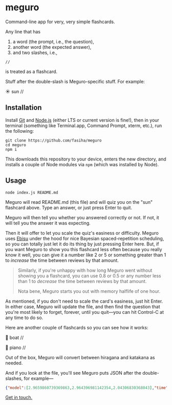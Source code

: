 # meguro

Command-line app for very, very simple flashcards.

Any line that has
1. a word (the prompt, i.e., the question),
2. another word (the expected answer),
3. and two slashes, i.e.,
```
//
```
is treated as a flashcard.

Stuff after the double-slash is Meguro-specific stuff. For example:

☀️ sun //

## Installation
Install [Git](https://git-scm.com) and [Node.js](https://nodejs.org) (either LTS or current version is fine!), then in your terminal (something like Terminal.app, Command Prompt, xterm, etc.), run the following:
```shell
git clone https://github.com/fasiha/meguro
cd meguro
npm i
```
This downloads this repository to your device, enters the new directory, and installs a couple of Node modules via `npm` (which was installed by Node).

## Usage
```shell
node index.js README.md
```
Meguro will read README.md (this file) and will quiz you on the "sun" flashcard above. Type an answer, or just press Enter to quit.

Meguro will then tell you whether you answered correctly or not. If not, it will tell you the answer it was expecting.

Then it will offer to let you scale the quiz's easiness or difficulty. Meguro uses [Ebisu](https://fasiha.github.io/ebisu) under the hood for nice Bayesian spaced-repetition scheduling, so you can totally just let it do its thing by just pressing Enter here. But, if you want Meguro to show you this flashcard less often because you really know it well, you can give it a number like 2 or 5 or something greater than 1 to *increase* the time between reviews by that amount.

> Similarly, if you're unhappy with how long Meguro went without showing you a flashcard, you can use 0.8 or 0.5 or any number less than 1 to *decrease* the time between reviews by that amount.
> 
> Nota bene, Meguro starts you out with memory halflife of one hour.

As mentioned, if you don't need to scale the card's easiness, just hit Enter. In either case, Meguro will update the file, and then find the question that you're most likely to forget, forever, until you quit—you can hit Control-C at any time to do so.

Here are another couple of flashcards so you can see how it works:

🚢 boat //

🎹 piano //

Out of the box, Meguro will convert between hiragana and katakana as needed.

And if you look at the file, you'll see Meguro puts JSON after the double-slashes, for example—
```json
{"model":[2.9659860739369863,2.964396981142354,2.04306830368043],"time":"2020-06-13T04:29:19.684Z"}
```

[Get in touch.](https://fasiha.github.io/#contact)